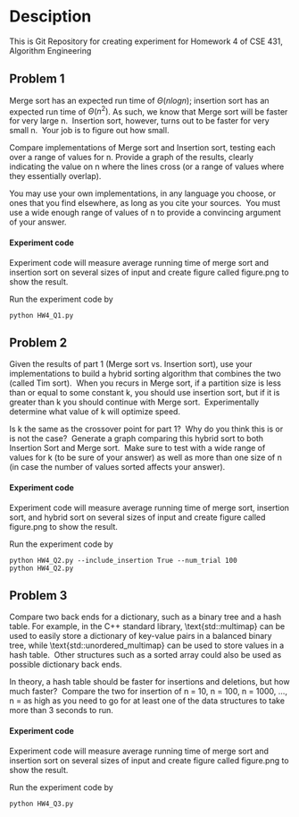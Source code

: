 # Desciption
This is Git Repository for creating experiment for Homework 4 of CSE 431, Algorithm Engineering

## Problem 1

Merge sort has an expected run time of $\Theta(n log n)$; insertion sort has an expected run time of $\Theta(n^2)$. As such, we know that Merge sort will be faster for very large n.  Insertion sort, however, turns out to be faster for very small n.  Your job is to figure out how small.

Compare implementations of Merge sort and Insertion sort, testing each over a range of values for n. Provide a graph of the results, clearly indicating the value on n where the lines cross (or a range of values where they essentially overlap).

You may use your own implementations, in any language you choose, or ones that you find elsewhere, as long as you cite your sources.  You must use a wide enough range of values of n to provide a convincing argument of your answer.


#### Experiment code

Experiment code will measure average running time of merge sort and insertion 
sort on several sizes of input and create figure called figure.png to show the result.  
  

Run the experiment code by
```
python HW4_Q1.py
```

## Problem 2  
Given the results of part 1 (Merge sort vs. Insertion sort), use your implementations to build a hybrid sorting algorithm that combines the two (called Tim sort).  When you recurs in Merge sort, if a partition size is less than or equal to some constant k, you should use insertion sort, but if it is greater than k you should continue with Merge sort.  Experimentally determine what value of k will optimize speed.

Is k the same as the crossover point for part 1?  Why do you think this is or is not the case?  Generate a graph comparing this hybrid sort to both Insertion Sort and Merge sort.  Make sure to test with a wide range of values for k (to be sure of your answer) as well as more than one size of n (in case the number of values sorted affects your answer).
#### Experiment code

Experiment code will measure average running time of merge sort, insertion 
sort, and hybrid sort on several sizes of input and create figure called figure.png to show the result.  
  

Run the experiment code by
```
python HW4_Q2.py --include_insertion True --num_trial 100
python HW4_Q2.py
```

## Problem 3  
Compare two back ends for a dictionary, such as a binary tree and a hash table. For example, in the C++ standard library, \text{std::multimap} can be used to easily store a 
dictionary of key-value pairs in a balanced binary tree, while 
\text{std::unordered\_multimap} can be used to store values in a hash table.  Other 
structures such as a sorted array could also be used as possible dictionary back ends.

In theory, a hash table should be faster for insertions and deletions, but how much 
faster?  Compare the two for insertion of n = 10, n = 100, n = 1000, …, n = as high as you 
need to go for at least one of the data structures to take more than 3 seconds to run.  

#### Experiment code

Experiment code will measure average running time of merge sort and insertion 
sort on several sizes of input and create figure called figure.png to show the result.  
  

Run the experiment code by
```
python HW4_Q3.py 
```